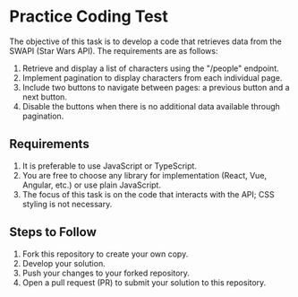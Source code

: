 # Practice Coding Test

The objective of this task is to develop a code that retrieves data from the SWAPI (Star Wars API). The requirements are as follows:
1. Retrieve and display a list of characters using the "/people" endpoint.
2. Implement pagination to display characters from each individual page.
3. Include two buttons to navigate between pages: a previous button and a next button.
4. Disable the buttons when there is no additional data available through pagination.


## Requirements
1. It is preferable to use JavaScript or TypeScript.
2. You are free to choose any library for implementation (React, Vue, Angular, etc.) or use plain JavaScript.
3. The focus of this task is on the code that interacts with the API; CSS styling is not necessary.

## Steps to Follow
1. Fork this repository to create your own copy.
2. Develop your solution.
3. Push your changes to your forked repository.
4. Open a pull request (PR) to submit your solution to this repository.
